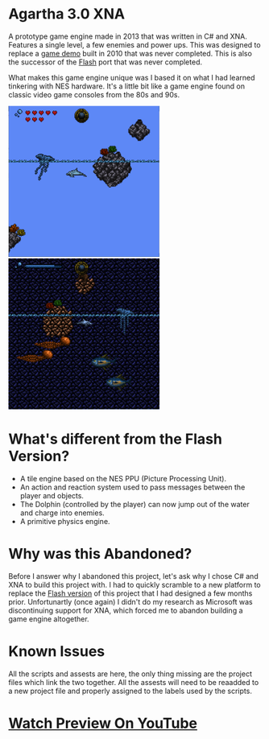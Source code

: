 # Agartha 3.0 XNA

A prototype game engine made in 2013 that was written in C# and XNA. Features a single level, a few enemies and power ups. This was designed to replace a [game demo](https://github.com/JohnnyLdeAlba/agartha-html5) built in 2010 that was never completed. This is also the successor of the [Flash](https://github.com/JohnnyLdeAlba/agartha-flash) port that was never completed.

What makes this game engine unique was I based it on what I had learned tinkering with NES hardware. It's a little bit like a game engine found on classic video game consoles from the 80s and 90s.

<img style="height: 300px;" src="https://raw.githubusercontent.com/JohnnyLdeAlba/agartha-xna/main/agartha-xna-light.png" /> <img style="height: 300px;" src="https://raw.githubusercontent.com/JohnnyLdeAlba/agartha-xna/main/agartha-xna-dark.png" />

# What's different from the Flash Version?

- A tile engine based on the NES PPU (Picture Processing Unit).
- An action and reaction system used to pass messages between the player and objects.
- The Dolphin (controlled by the player) can now jump out of the water and charge into enemies.
- A primitive physics engine.

# Why was this Abandoned?

Before I answer why I abandoned this project, let's ask why I chose C# and XNA to build this project with. I had to quickly scramble to a new platform to replace the [Flash version](https://github.com/JohnnyLdeAlba/agartha-flash) of this project that I had designed a few months prior. Unfortunartly (once again) I didn't do my research as Microsoft was discontinuing support for XNA, which forced me to abandon building a game engine altogether. 

# Known Issues

All the scripts and assests are here, the only thing missing are the project files which link the two together. All the assests will need to be reaadded to a new project file and properly assigned to the labels used by the scripts.

# [Watch Preview On YouTube](https://www.youtube.com/watch?v=vGH4h8ZZ8ZE)
